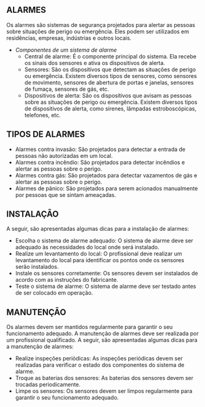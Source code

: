 ## ALARMES

Os alarmes são sistemas de segurança projetados para alertar as pessoas sobre situações de perigo ou emergência. Eles podem ser utilizados em residências, empresas, indústrias e outros locais.
- *Componentes de um sistema de alarme*
  - Central de alarme: É o componente principal do sistema. Ela recebe os sinais dos sensores e ativa os dispositivos de alerta.
  - Sensores: São os dispositivos que detectam as situações de perigo ou emergência. Existem diversos tipos de sensores, como sensores de movimento, sensores de abertura de portas e janelas, sensores de fumaça, sensores de gás, etc.
  - Dispositivos de alerta: São os dispositivos que avisam as pessoas sobre as situações de perigo ou emergência. Existem diversos tipos de dispositivos de alerta, como sirenes, lâmpadas estroboscópicas, telefones, etc.

## TIPOS DE ALARMES

  - Alarmes contra invasão: São projetados para detectar a entrada de pessoas não autorizadas em um local.
  - Alarmes contra incêndio: São projetados para detectar incêndios e alertar as pessoas sobre o perigo.
  - Alarmes contra gás: São projetados para detectar vazamentos de gás e alertar as pessoas sobre o perigo.
  - Alarmes de pânico: São projetados para serem acionados manualmente por pessoas que se sintam ameaçadas.

## INSTALAÇÃO

A seguir, são apresentadas algumas dicas para a instalação de alarmes:
  - Escolha o sistema de alarme adequado: O sistema de alarme deve ser adequado às necessidades do local onde será instalado.
  - Realize um levantamento do local: O profissional deve realizar um levantamento do local para identificar os pontos onde os sensores serão instalados.
  - Instale os sensores corretamente: Os sensores devem ser instalados de acordo com as instruções do fabricante.
  - Teste o sistema de alarme: O sistema de alarme deve ser testado antes de ser colocado em operação.

## MANUTENÇÃO

Os alarmes devem ser mantidos regularmente para garantir o seu funcionamento adequado. A manutenção de alarmes deve ser realizada por um profissional qualificado.
A seguir, são apresentadas algumas dicas para a manutenção de alarmes:
  - Realize inspeções periódicas: As inspeções periódicas devem ser realizadas para verificar o estado dos componentes do sistema de alarme.
  - Troque as baterias dos sensores: As baterias dos sensores devem ser trocadas periodicamente.
  - Limpe os sensores: Os sensores devem ser limpos regularmente para garantir o seu funcionamento adequado.
